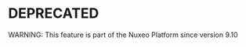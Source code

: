 DEPRECATED
===================

WARNING: This feature is part of the Nuxeo Platform since version 9.10
